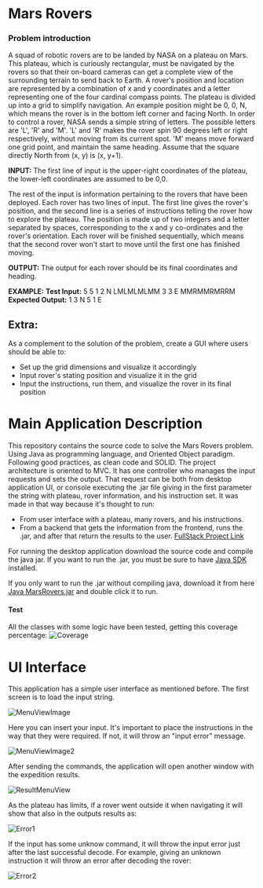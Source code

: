 # Mars Rovers
### Problem introduction
 
A squad of robotic rovers are to be landed by NASA on a plateau on Mars. This plateau, which is curiously rectangular, must be navigated by the rovers so that their on-board cameras can get a complete view of the surrounding terrain to send back to Earth.	
A rover's position and location are represented by a combination of x and y coordinates and a letter representing one of the four cardinal compass points. The plateau is divided up into a grid to simplify navigation. An example position might be 0, 0, N, which means the rover is in the bottom left corner and facing North. 
In order to control a rover, NASA sends a simple string of letters. The possible letters are 'L', 'R' and 'M'. 'L' and 'R' makes the rover spin 90 degrees left or right respectively, without moving from its current spot. 'M' means move forward one grid point, and maintain the same heading. 
Assume that the square directly North from (x, y) is (x, y+1).
 
**INPUT:**
The first line of input is the upper-right coordinates of the plateau, the lower-left coordinates are assumed to be 0,0.
 
The rest of the input is information pertaining to the rovers that have been deployed. Each rover has two lines of input. The first line gives the rover's position, and the second line is a series of instructions telling the rover how to explore the plateau. 
The position is made up of two integers and a letter separated by spaces, corresponding to the x and y co-ordinates and the rover's orientation. 
Each rover will be finished sequentially, which means that the second rover won't start to move until the first one has finished moving.
 
**OUTPUT:**
The output for each rover should be its final coordinates and heading.
 
**EXAMPLE:**
**Test Input:** 5 5 1 2 N LMLMLMLMM 3 3 E MMRMMRMRRM
**Expected Output:** 1 3 N 5 1 E

## Extra:
As a complement to the solution of the problem, create a GUI where users should be able to:
- Set up the grid dimensions and visualize it accordingly
- Input rover's stating position and visualize it in the grid
- Input the instructions, run them, and visualize the rover in its final position 

# Main Application Description
This repository contains the source code to solve the Mars Rovers problem. Using Java as programming language, and Oriented Object paradigm. Following good practices, as clean code and SOLID.
The project architecture is oriented to MVC. It has one controller who manages the input requests and sets the output. That request can be both from desktop application UI, or console executing the .jar file giving in the first parameter the string with plateau, rover information, and his instruction set. 
It was made in that way because it's thought to run:

- From user interface with a plateau, many rovers, and his instructions.
- From a backend that gets the information from the frontend, runs the .jar, and after that return the results to the user. [FullStack Project Link](https://github.com/ferdefiore/Mars-Rovers-WebApp)

For running the desktop application download the source code and compile the java jar. If you want to run the .jar, you must be sure to have [Java SDK](https://www.oracle.com/ar/java/technologies/javase/javase-jdk8-downloads.html) installed.

If you only want to run the .jar without compiling java, download it from here
[Java MarsRovers.jar](https://github.com/ferdefiore/Mars-Rovers/tree/master/out/artifacts/MarsRovers_jar) and double click it to run.

#### Test
All the classes with some logic have been tested, getting this coverage percentage:
![Coverage](https://user-images.githubusercontent.com/38536245/88970426-c7576480-d288-11ea-8843-5ada33d893ea.png)

# UI Interface
This application has a simple user interface as mentioned before. 
The first screen is to load the input string. 

![MenuViewImage](https://user-images.githubusercontent.com/38536245/88960111-6b391400-d279-11ea-9bb4-27568d6b9d69.png)

Here you can insert your input. It's important to place the instructions in the way that they were required. If not, it will throw an "input error" message.

![MenuViewImage2](https://user-images.githubusercontent.com/38536245/88960115-6c6a4100-d279-11ea-9b69-8c50963054ba.png)

After sending the commands, the application will open another window with the expedition results.

![ResultMenuView](https://user-images.githubusercontent.com/38536245/88960118-6d02d780-d279-11ea-915b-b7bdfb134422.png)

As the plateau has limits, if a rover went outside it when navigating it will show that also in the outputs results as:

![Error1](https://user-images.githubusercontent.com/38536245/88960602-2a8dca80-d27a-11ea-8e8c-b2351f5df0ed.png)

If the input has some unknow command, it will throw the input error just after the last successful decode. For example, giving an unknown instruction it will throw an error after decoding the rover:

![Error2](https://user-images.githubusercontent.com/38536245/88960662-3a0d1380-d27a-11ea-883c-efb499bde1f8.png)

